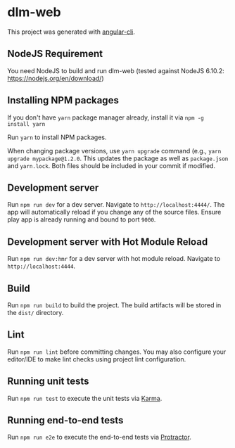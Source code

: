 # dlm-web

This project was generated with [angular-cli](https://github.com/angular/angular-cli).

## NodeJS Requirement
You need NodeJS to build and run dlm-web (tested against NodeJS 6.10.2: https://nodejs.org/en/download/)

## Installing NPM packages
If you don't have `yarn` package manager already, install it via `npm -g install yarn`

Run `yarn` to install NPM packages.

When changing package versions, use `yarn upgrade` command (e.g., `yarn upgrade mypackage@1.2.0`.
This updates the package as well as `package.json` and `yarn.lock`.
Both files should be included in your commit if modified.


## Development server
Run `npm run dev` for a dev server. Navigate to `http://localhost:4444/`. The app will automatically reload if you change any of the source files. Ensure play app is already running and bound to port `9000`.

## Development server with Hot Module Reload
Run `npm run dev:hmr` for a dev server with hot module reload. Navigate to `http://localhost:4444`.

## Build

Run `npm run build` to build the project. The build artifacts will be stored in the `dist/` directory.

## Lint
Run `npm run lint` before committing changes. You may also configure your editor/IDE to make lint checks using project lint configuration.

## Running unit tests

Run `npm run test` to execute the unit tests via [Karma](https://karma-runner.github.io).

## Running end-to-end tests

Run `npm run e2e` to execute the end-to-end tests via [Protractor](http://www.protractortest.org/).

